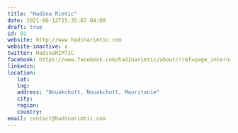 ```yaml
---
title: "Hadina Rimtic"
date: 2021-06-12T15:35:07-04:00
draft: true
id: 91
website: http://www.hadinarimtic.com
website-inactive: x
twitter: HadinaRIMTIC
facebook: https://www.facebook.com/hadinarimtic/about/?ref=page_internal
linkedin: 
location: 
   lat: 
   lng: 
   address: "Nouakchott, Nouakchott, Mauritanie"
   city: 
   region: 
   country: 
email: contact@hadinarimtic.com
---
```



